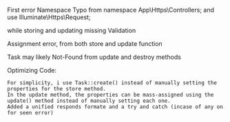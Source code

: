 First error Namespace Typo  from namespace App\Https\Controllers; and use Illuminate\Https\Request;

while storing and updating missing Validation

Assignment error, from both store and update function

Task may likely Not-Found from  update and destroy methods


Optimizing Code:

    For simplicity, i use Task::create() instead of manually setting the properties for the store method.
    In the update method, the properties can be mass-assigned using the update() method instead of manually setting each one.
    Added a unified responds formate and a try and catch (incase of any on for seen error)
